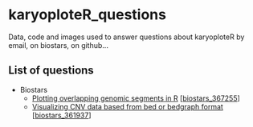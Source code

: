 # karyoploteR_questions
Data, code and images used to answer questions about karyoploteR by email, on biostars, on github...

## List of questions

- Biostars
  * [Plotting overlapping genomic segments in R](https://www.biostars.org/p/367522/) [[biostars_367255](https://github.com/bernatgel/karyoploteR_questions/tree/master/biostars_367522)]
  * [Visualizing CNV data based from bed or bedgraph format](https://www.biostars.org/p/361937/) [[biostars_361937](https://github.com/bernatgel/karyoploteR_questions/tree/master/biostars_361937)]